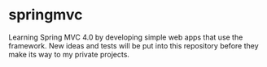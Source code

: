 springmvc
=========

Learning Spring MVC 4.0 by developing simple web apps that use the framework. New ideas and tests will be put into this repository before they make its way to my private projects. 
